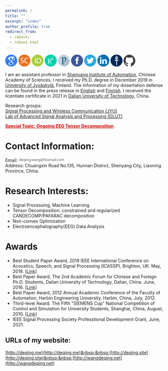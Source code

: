 ```yaml
---
permalink: /
title: ""
excerpt: "index"
author_profile: true
redirect_from: 
  - /about/
  - /about.html
---
```


<a href="https://scholar.google.com/citations?user=gAIOHx8AAAAJ&amp;hl=en" target="_blank"><img src="/images/icon/GoogleScholar-icon.png" width="38" height="38" alt="Google Scholar Profile" /></a>
<a href="https://www.scopus.com/authid/detail.uri?authorId=57190948224" target="_blank"><img src="/images/icon/scopus-icon.png" width="38" height="38" alt="SCOPUS Profile" /></a>
<a href="https://orcid.org/0000-0002-1333-0928" target="_blank"><img src="/images/icon/orcid-icon.png" width="38" height="38" alt="ORCID" /></a>
<a href="https://www.researchgate.net/profile/Deqing_Wang4" target="_blank"><img src="/images/icon/Researchgate-icon.png" width="38" height="38" alt="Researchgate" /></a>
<a href="https://publons.com/researcher/AAV-9061-2021/" target="_blank"><img src="/images/icon/Publons-icon.png" width="38" height="38" alt="Publons" /></a>
<a href="https://www.facebook.com/wangdeqing" target="_blank"><img src="/images/icon/facebook-icon.png" width="38" height="38" alt="Facebook Profile" longdesc="https://www.facebook.com/wangdeqing" /></a>
<a href="https://twitter.com/wangdeqing" target="_blank"><img src="/images/icon/twitter-icon.png" width="38" height="38" alt="Twitter Profile" longdesc="https://twitter.com/wangdeqing" /></a>
<a href="https://www.linkedin.com/in/wangdeqing/" target="_blank"><img src="/images/icon/linkedin-icon.png" width="38" height="38" alt="Linkedin Profile" longdesc="https://www.linkedin.com/in/wangdeqing/" /></a>
<a href="https://converis.jyu.fi/converis/portal/Person/4565746?auxfun=&amp;lang=en_GB" target="_blank"><img src="/images/icon/JYU-icon.png" width="38" height="38" alt="JYU Profile" longdesc="https://converis.jyu.fi/converis/portal/Person/4565746?auxfun=&amp;lang=en_GB" /></a>
<a href="https://github.com/wangdeqing" target="_blank"><img src="/images/icon/github-icon.png" width="38" height="38" alt="Github Profile" longdesc="https://converis.jyu.fi/converis/portal/Person/4565746?auxfun=&amp;lang=en_GB" /></a>

I am an assistant professor in <a href="http://www.sia.cn/" target="_blank">Shenyang Institute of Automation</a>, Chinese Academy of Sciences. I received my Ph.D. degree in December 2019 in <a href="https://www.jyu.fi/en" target="_blank">University of Jyväskylä</a>, Finland. The information of my dissertation defense can be found in the press release in <a href="https://www.jyu.fi/en/current/archive/2019/11/12-12-2019-msc-deqing-wang-faculty-of-information-technology-mathematical-information-technology" target="_blank">English</a> and <a href="https://www.jyu.fi/fi/ajankohtaista/arkisto/2019/11/12-12-2019-msc-deqing-wang-informaatioteknologian-tiedekunta-tietotekniikka" target="_blank">Finnish</a>. I received the licentiate certificate in 2021 in <a href="https://www.dlut.edu.cn" target="_blank">Dalian University of Technology</a>, China.<br>

Research groups:<br>
<a href="https://www.jyu.fi/it/en/research/research-areas/software-and-telecommunication-technology/signal-processing" target="_blank">Signal Processing and Wireless Communication (JYU)</a><br>
<a href="http://faculty.dlut.edu.cn/congfengyu/zh_CN/xsxx/672769/list/index.htm" target="_blank">Lab of Advanced Signal Analysis and Processing (DLUT)</a>

<a style="color:#CC0000" href="https://github.com/wangdeqing/Ongoing_EEG_Tensor_Decomposition" target="_blank"><strong>Special Topic: Ongoing EEG Tensor Decomposition</strong></a>

Contact Information:
======
Email: <a href="mailto:deqing.wang@foxmail.com" target="_blank"><img src="/images/email.png" height="12"/></a><br>
Address: Chuangxin Road No.135, Hunnan District, Shenyang City, Liaoning Province, China.

Research Interests:
======
- Signal Processing, Machine Learning<br>
- Tensor Decomposition: constrained and regularized CANDECOMP/PAFARAC decomposition<br>
- Non-convex Optimization<br>
- Electroencephalography(EEG) Data Analysis

Awards
======
- Best Student Paper Award, 2019 IEEE International Conference on Acoustics, Speech, and Signal Processing (ICASSP), Brighton, UK. May, 2019. [<a href="https://www.2019.ieeeicassp.org/2019.ieeeicassp.org/program.html#awards" target="_blank">Link</a>]
- Best Paper Award, The 2nd Academic Forum for Chinese and Foreign Ph.D. Students, Dalian University of Technology, Dalian, China. June, 2016. [<a href="http://sie.dlut.edu.cn/info/10001/87240.htm" target="_blank">Link</a>]
- Best Paper Award, 2012 Annual Academic Conference of the Faculty of Automation, Harbin Engineering University, Harbin, China, July, 2012.
- Third-level Award. The Fifth "SIEMENS Cup" National Competition of Control and Simulation for University Students, Shanghai, China, August, 2010. [<a href="http://w2.siemens.com.cn/sce/promotions/2010compete/haerbin-02.asp" target="_blank">Link</a>]
- IEEE Signal Processing Society Professtional Development Grant, June, 2021.

URLs of my website:
------
[http://deqing.me](http://deqing.me)&nbsp;&nbsp;[http://deqing.site](http://deqing.site)&nbsp;&nbsp;[http://wangdeqing.net](http://wangdeqing.net)
